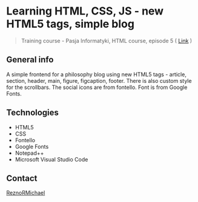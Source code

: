 # Learning HTML, CSS, JS - new HTML5 tags, simple blog
> Training course - Pasja Informatyki, HTML course, episode 5 ( [Link](https://www.youtube.com/watch?v=VpwfcSSdODU) )

## General info
A simple frontend for a philosophy blog using new HTML5 tags - article, section, header, main, figure, figcaption, footer. There is also custom style for the scrollbars. The social icons are from fontello. Font is from Google Fonts.

## Technologies
* HTML5
* CSS
* Fontello
* Google Fonts
* Notepad++
* Microsoft Visual Studio Code

## Contact
[ReznoRMichael](https://github.com/ReznoRMichael)
